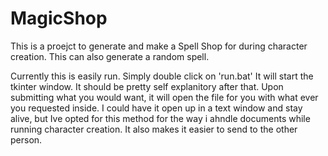 # MagicShop
This is a proejct to generate and make a Spell Shop for during character creation. This can also generate a random spell. 

Currently this is easily run. Simply double click on 'run.bat' It will start the tkinter window. It should be pretty self explanitory after that. Upon submitting what you would want, it will open the file for you with what ever you requested inside. I could have it open up in a text window and stay alive, but Ive opted for this method for the way i ahndle documents while running character creation. It also makes it easier to send to the other person.
